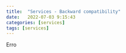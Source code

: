 ```yaml
---
title:  "Services - Backward compatibility"
date:   2022-07-03 9:15:43
categories: [services]
tags: [services]	
---
```

Erro
